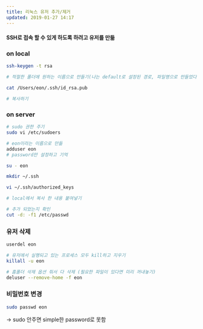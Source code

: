 ```yaml
---
title: 리눅스 유저 추가/제거
updated: 2019-01-27 14:17
---
```


#### SSH로 접속 할 수 있게 하도록 하려고 유저를 만듦

### on local

```sh
ssh-keygen -t rsa

# 적절한 폴더에 원하는 이름으로 만들기(나는 default로 설정된 경로, 파일명으로 만들었다)

cat /Users/eon/.ssh/id_rsa.pub

# 복사하기
```

<div class="divider"></div>

### on server

```sh
# sudo 권한 주기
sudo vi /etc/sudoers

# eon이라는 이름으로 만듦
adduser eon
# password만 설정하고 기억

su - eon

mkdir ~/.ssh

vi ~/.ssh/authorized_keys

# local에서 복사 한 내용 붙여넣기

# 추가 되었는지 확인
cut -d: -f1 /etc/passwd

```

<div class="divider"></div>

### 유저 삭제

```sh
userdel eon

# 유저에서 실행되고 있는 프로세스 모두 kill하고 지우기
killall -u eon

# 홈폴더 삭제 옵션 줘서 다 삭제 (필요한 파일이 있다면 미리 꺼내놓기)
deluser --remove-home -f eon
```

<div class="divider"></div>

### 비밀번호 변경

```sh
sudo passwd eon
```

-> sudo 안주면 simple한 password로 못함
